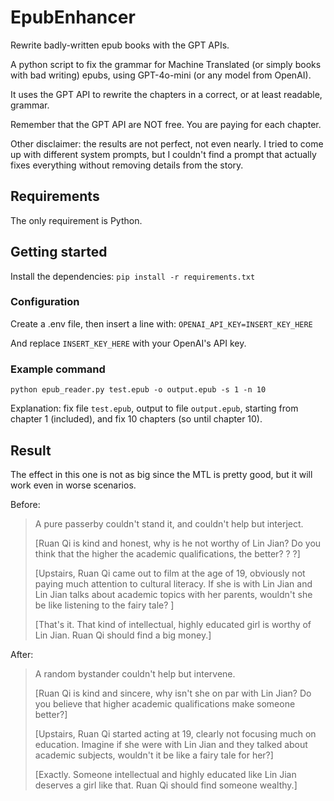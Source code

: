 # EpubEnhancer

Rewrite badly-written epub books with the GPT APIs.

A python script to fix the grammar for Machine Translated (or simply books with bad writing) epubs, using GPT-4o-mini (or any model from OpenAI).

It uses the GPT API to rewrite the chapters in a correct, or at least readable, grammar.

Remember that the GPT API are NOT free. You are paying for each chapter.

Other disclaimer: the results are not perfect, not even nearly. I tried to come up with different system prompts, but I couldn't find a prompt that actually fixes everything without removing details from the story.

## Requirements

The only requirement is Python.

## Getting started

Install the dependencies: `pip install -r requirements.txt`

### Configuration

Create a .env file, then insert a line with:
`OPENAI_API_KEY=INSERT_KEY_HERE`

And replace `INSERT_KEY_HERE` with your OpenAI's API key.

### Example command

`python epub_reader.py test.epub -o output.epub -s 1 -n 10`

Explanation: fix file `test.epub`, output to file `output.epub`, starting from chapter 1 (included), and fix 10 chapters (so until chapter 10).

## Result

The effect in this one is not as big since the MTL is pretty good, but it will work even in worse scenarios.

Before:

> A pure passerby couldn't stand it, and couldn't help but interject.
>
>[Ruan Qi is kind and honest, why is he not worthy of Lin Jian? Do you think that the higher the academic qualifications, the better? ? ?]
>
> [Upstairs, Ruan Qi came out to film at the age of 19, obviously not paying much attention to cultural literacy. If she is with Lin Jian and Lin Jian talks about academic topics with her parents, wouldn't she be like listening to the fairy tale? ]
>
>[That's it. That kind of intellectual, highly educated girl is worthy of Lin Jian. Ruan Qi should find a big money.]

After:

>A random bystander couldn't help but intervene.
>
>[Ruan Qi is kind and sincere, why isn't she on par with Lin Jian? Do you believe that higher academic qualifications make someone better?]
>
>[Upstairs, Ruan Qi started acting at 19, clearly not focusing much on education. Imagine if she were with Lin Jian and they talked about academic subjects, wouldn't it be like a fairy tale for her?]
>
>[Exactly. Someone intellectual and highly educated like Lin Jian deserves a girl like that. Ruan Qi should find someone wealthy.]